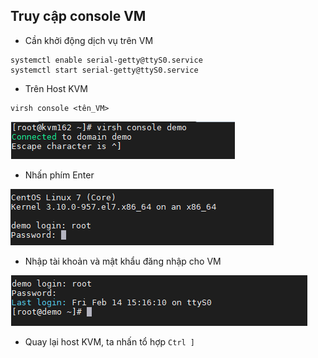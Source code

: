 ## Truy cập console VM
- Cần khởi động dịch vụ trên VM

```
systemctl enable serial-getty@ttyS0.service
systemctl start serial-getty@ttyS0.service
```

- Trên Host KVM
```
virsh console <tên_VM>
```

<img src="..\images\Screenshot_177.png">

- Nhấn phím Enter

<img src="..\images\Screenshot_178.png">

- Nhập tài khoản và mật khẩu đăng nhập cho VM

<img src= "..\images\Screenshot_179.png">

- Quay lại host KVM, ta nhấn tổ hợp `Ctrl ]`